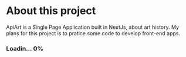 # About this project

ApiArt is a Single Page Application built in NextJs, about art history. My plans for this project is to pratice some code to develop front-end apps.

### Loadin... 0%
